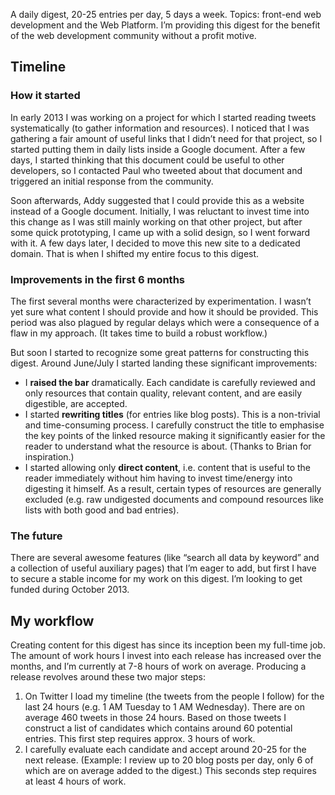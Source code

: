 A daily digest, 20-25 entries per day, 5 days a week. Topics: front-end web development and the Web Platform. I’m providing this digest for the benefit of the web development community without a profit motive.

## Timeline

### How it started

In early 2013 I was working on a project for which I started reading tweets systematically (to gather information and resources). I noticed that I was gathering a fair amount of useful links that I didn’t need for that project, so I started putting them in daily lists inside a Google document. After a few days, I started thinking that this document could be useful to other developers, so I contacted Paul who tweeted about that document and triggered an initial response from the community.

Soon afterwards, Addy suggested that I could provide this as a website instead of a Google document. Initially, I was reluctant to invest time into this change as I was still mainly working on that other project, but after some quick prototyping, I came up with a solid design, so I went forward with it. A few days later, I decided to move this new site to a dedicated domain. That is when I shifted my entire focus to this digest.

### Improvements in the first 6 months

The first several months were characterized by experimentation. I wasn’t yet sure what content I should provide and how it should be provided. This period was also plagued by regular delays which were a consequence of a flaw in my approach. (It takes time to build a robust workflow.)

But soon I started to recognize some great patterns for constructing this digest. Around June/July I started landing these significant improvements:

 - I **raised the bar** dramatically. Each candidate is carefully reviewed and only resources that contain quality, relevant content, and are easily digestible, are accepted.
 - I started **rewriting titles** (for entries like blog posts). This is a non-trivial and time-consuming process. I carefully construct the title to emphasise the key points of the linked resource making it significantly easier for the reader to understand what the resource is about. (Thanks to Brian for inspiration.)
 - I started allowing only **direct content**, i.e. content that is useful to the reader immediately without him having to invest time/energy into digesting it himself. As a result, certain types of resources are generally excluded (e.g. raw undigested documents and compound resources like lists with both good and bad entries). 

### The future

There are several awesome features (like “search all data by keyword” and a collection of useful auxiliary pages) that I’m eager to add, but first I have to secure a stable income for my work on this digest. I’m looking to get funded during October 2013.

## My workflow

Creating content for this digest has since its inception been my full-time job. The amount of work hours I invest into each release has increased over the months, and I’m currently at 7-8 hours of  work on average. Producing a release revolves around these two major steps:

 1. On Twitter I load my timeline (the tweets from the people I follow) for the last 24 hours (e.g. 1 AM Tuesday to 1 AM Wednesday). There are on average 460 tweets in those 24 hours. Based on those tweets I construct a list of candidates which contains around 60 potential entries. This first step requires approx. 3 hours of work.
 2. I carefully evaluate each candidate and accept around 20-25 for the next release. (Example: I review up to 20 blog posts per day, only 6 of which are on average added to the digest.) This seconds step requires at least 4 hours of work. 
